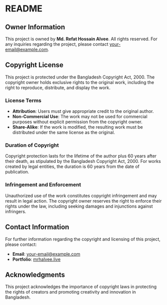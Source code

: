 # README

## Owner Information
This project is owned by **Md. Refat Hossain Alvee**. All rights reserved. For any inquiries regarding the project, please contact [your-email@example.com](mailto:your-email@example.com).

## Copyright License
This project is protected under the Bangladesh Copyright Act, 2000. The copyright owner holds exclusive rights to the original work, including the right to reproduce, distribute, and display the work.

### License Terms
- **Attribution**: Users must give appropriate credit to the original author.
- **Non-Commercial Use**: The work may not be used for commercial purposes without explicit permission from the copyright owner.
- **Share-Alike**: If the work is modified, the resulting work must be distributed under the same license as the original.

### Duration of Copyright
Copyright protection lasts for the lifetime of the author plus 60 years after their death, as stipulated by the Bangladesh Copyright Act, 2000. For works created by legal entities, the duration is 60 years from the date of publication.

### Infringement and Enforcement
Unauthorized use of the work constitutes copyright infringement and may result in legal action. The copyright owner reserves the right to enforce their rights under the law, including seeking damages and injunctions against infringers.

## Contact Information
For further information regarding the copyright and licensing of this project, please contact:
- **Email**: [your-email@example.com](mailto:your-email@example.com)
- **Portfolio**: [mrhalvee.live](https://mrhalvee.live)

## Acknowledgments
This project acknowledges the importance of copyright laws in protecting the rights of creators and promoting creativity and innovation in Bangladesh.
